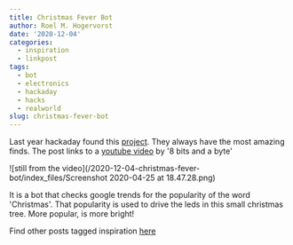 ```yaml
---
title: Christmas Fever Bot
author: Roel M. Hogervorst
date: '2020-12-04'
categories:
  - inspiration
  - linkpost
tags:
  - bot
  - electronics
  - hackaday
  - hacks
  - realworld
slug: christmas-fever-bot
---
```



Last year hackaday found this [project](https://hackaday.com/2019/12/24/tiny-tree-is-a-thermometer-for-christmas-fever/).
They always have the most amazing finds. The post links to a [youtube video](https://www.youtube.com/watch?v=JdYQyiK1drk) by '8 bits and a byte' 

![still from the video](/2020-12-04-christmas-fever-bot/index_files/Screenshot 2020-04-25 at 18.47.28.png)

It is a bot that checks google trends for the popularity of the word 'Christmas'. That popularity is used to drive the leds in this small christmas tree. More popular, is more bright! 

<!--
I found [this here]

image preview 

what was so inspiring -->

Find other posts tagged inspiration [here](https://notes.rmhogervorst.nl/categories/inspiration/)
